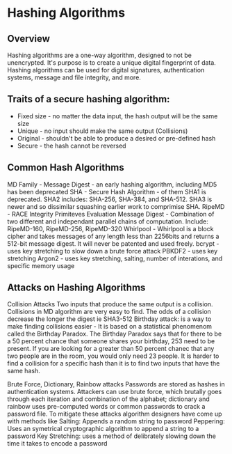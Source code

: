 # Hashing Algorithms 

## Overview

Hashing algorithms are a one-way algorithm, designed to not be unencrypted.  It's purpose is to create a unique digital fingerprint of data.
Hashing algorithms can be used for digital signatures, authentication systems, message and file integrity, and more.


## Traits of a secure hashing algorithm:

  - Fixed size - no matter the data input, the hash output will be the same size
  - Unique - no input should make the same output (Collisions)
  - Original - shouldn't be able to produce a desired or pre-defined hash
  - Secure - the hash cannot be reversed
  

## Common Hash Algorithms

MD Family - Message Digest - an early hashing algorithm, including MD5 has been deprecated
SHA - Secure Hash Algorithm - of them SHA1 is deprecated.  SHA2 includes: SHA-256, SHA-384, and SHA-512.  SHA3 is newer and so dissimilar squashing earlier work to comprimise SHA.
RipeMD - RACE Integrity Primiteves Evaluation Message Digest - Combination of two different and independant parallel chains of computation.  Include: RipeMD-160, RipeMD-256, RipeMD-320
Whirlpool - Whirlpool is a block cipher and takes messages of any length less than 2256bits and returns a 512-bit message digest.  It will never be patented and used freely.
bcrypt - uses key stretching to slow down a brute force attack
PBKDF2 - uses key stretching 
Argon2 - uses key stretching, salting, number of interations, and specific memory usage


## Attacks on Hashing Algorithms

Collision Attacks
 Two inputs that produce the same output is a collision.
 Collisions in MD algorithm are very easy to find.  The odds of a collision decrease the longer the digest ie SHA3-512
 Birthday attack: is a way to make finding collisions easier - It is based on a statistical phenomenom called the Birthday Paradox.  The Birthday Paradox says that for there to be a 50 percent chance that someone shares your birthday, 253 need to be present.  If you are looking for a greater than 50 percent chanec that any two people are in the room, you would only need 23 people.  It is harder to find a collision for a specific hash than it is to find two inputs that have the same hash.

Brute Force, Dictionary, Rainbow attacks
 Passwords are stored as hashes in authentication systems.  Attackers can use brute force, which brutally goes through each iteration and combination of the alphabet; dictionary and rainbow uses pre-computed words or common passwords to crack a password file.
 To mitigate these attacks algorithm designers have come up with methods like
 Salting: Appends a random string to password
 Peppering: Uses an symetrical cryptographic algorithm to append a string to a password
 Key Stretching: uses a method of delibrately slowing down the time it takes to encode a password